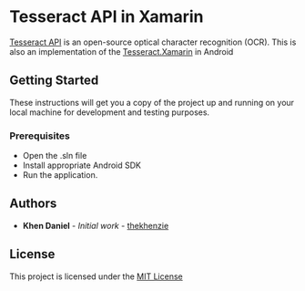 # Tesseract API in Xamarin

[Tesseract API](https://github.com/tesseract-ocr/tesseract) is an open-source optical character recognition (OCR). This is also an implementation of the [Tesseract.Xamarin](https://github.com/halkar/Tesseract.Xamarin) in Android

## Getting Started
These instructions will get you a copy of the project up and running on your local machine for development and testing purposes.

### Prerequisites
* Open the .sln file
* Install appropriate Android SDK
* Run the application.

## Authors

* **Khen Daniel** - *Initial work* - [thekhenzie](https://github.com/thekhenzie)

## License

This project is licensed under the [MIT License](https://thekhenzie.mit-license.org/)
